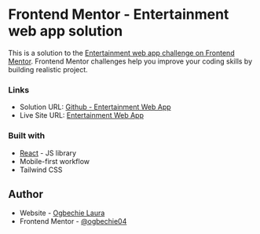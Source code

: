 # Frontend Mentor - Entertainment web app solution

This is a solution to the [Entertainment web app challenge on Frontend Mentor](https://www.frontendmentor.io/challenges/entertainment-web-app-J-UhgAW1X). Frontend Mentor challenges help you improve your coding skills by building realistic project.

### Links

- Solution URL: [Github - Entertainment Web App](https://github.com/ogbechie04/entertainment-web-app)
- Live Site URL: [Entertainment Web App](https://entertainment-web-app-sand.vercel.app/)

### Built with

- [React](https://reactjs.org/) - JS library
- Mobile-first workflow
- Tailwind CSS

## Author

- Website - [Ogbechie Laura](https://vercel.com/ogbechie04s-projects)
- Frontend Mentor - [@ogbechie04](https://www.frontendmentor.io/profile/ogbechie04)
